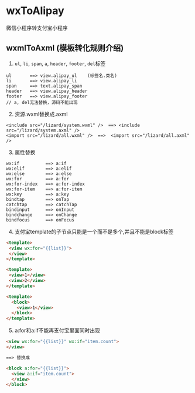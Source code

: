 # wxToAlipay
微信小程序转支付宝小程序

## wxmlToAxml (模板转化规则介绍)
1. ``ul``, ``li``, ``span``, ``a``, ``header``, ``footer``, ``del``标签
```
ul       ==> view.alipay_ul    (标签名.类名)
li       ==> view.alipay_li
span     ==> text.alipay_span
header   ==> view.alipay_header
footer   ==> view.alipay_footer
// a, del无法替换，源码不能出现
```

2. 资源.wxml替换成.axml
```
<include src="/lizard/system.wxml" />  ==> <include src="/lizard/system.axml" />
<import src="/lizard/all.wxml" />  ==>  <import src="/lizard/all.axml" />
```

3. 属性替换
```
wx:if          ==> a:if
wx:elif        ==> a:elif
wx:else        ==> a:else
wx:for         ==> a:for
wx:for-index   ==> a:for-index
wx:for-item    ==> a:for-item
wx:key         ==> a:key
bindtap        ==> onTap
catchtap       ==> catchTap
bindinput      ==> onInput
bindchange     ==> onChange
bindfocus      ==> onFocus
```

4. 支付宝template的子节点只能是一个而不是多个,并且不能是block标签
```html
<template>
 <view wx:for="{{list}}">
 </view>
</template>

<template>
 <view>1</view>
 <view>2</view>
</template>

<template>
  <block>
    <view>1</view>
  </block>
</template>
```

5. a:for和a:if不能再支付宝里面同时出现
```html
<view wx:for="{{list}}" wx:if="item.count">
</view>

==> 替换成

<block a:for="{{list}}">
  <view a:if="item.count">
  </view>
</block>
```